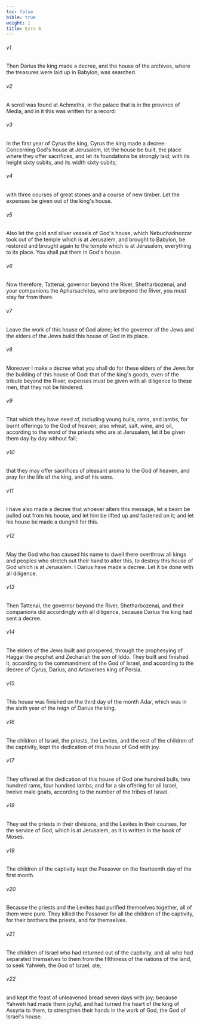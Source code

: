 ```yaml
---
toc: false
bible: true
weight: 1
title: Ezra 6
---
```




###### v1 
Then Darius the king made a decree, and the house of the archives, where the treasures were laid up in Babylon, was searched. 

###### v2 
A scroll was found at Achmetha, in the palace that is in the province of Media, and in it this was written for a record: 

###### v3 
In the first year of Cyrus the king, Cyrus the king made a decree: Concerning God's house at Jerusalem, let the house be built, the place where they offer sacrifices, and let its foundations be strongly laid; with its height sixty cubits, and its width sixty cubits; 

###### v4 
with three courses of great stones and a course of new timber. Let the expenses be given out of the king's house. 

###### v5 
Also let the gold and silver vessels of God's house, which Nebuchadnezzar took out of the temple which is at Jerusalem, and brought to Babylon, be restored and brought again to the temple which is at Jerusalem, everything to its place. You shall put them in God's house. 

###### v6 
Now therefore, Tattenai, governor beyond the River, Shetharbozenai, and your companions the Apharsachites, who are beyond the River, you must stay far from there. 

###### v7 
Leave the work of this house of God alone; let the governor of the Jews and the elders of the Jews build this house of God in its place. 

###### v8 
Moreover I make a decree what you shall do for these elders of the Jews for the building of this house of God: that of the king's goods, even of the tribute beyond the River, expenses must be given with all diligence to these men, that they not be hindered. 

###### v9 
That which they have need of, including young bulls, rams, and lambs, for burnt offerings to the God of heaven; also wheat, salt, wine, and oil, according to the word of the priests who are at Jerusalem, let it be given them day by day without fail; 

###### v10 
that they may offer sacrifices of pleasant aroma to the God of heaven, and pray for the life of the king, and of his sons. 

###### v11 
I have also made a decree that whoever alters this message, let a beam be pulled out from his house, and let him be lifted up and fastened on it; and let his house be made a dunghill for this. 

###### v12 
May the God who has caused his name to dwell there overthrow all kings and peoples who stretch out their hand to alter this, to destroy this house of God which is at Jerusalem. I Darius have made a decree. Let it be done with all diligence. 

###### v13 
Then Tattenai, the governor beyond the River, Shetharbozenai, and their companions did accordingly with all diligence, because Darius the king had sent a decree. 

###### v14 
The elders of the Jews built and prospered, through the prophesying of Haggai the prophet and Zechariah the son of Iddo. They built and finished it, according to the commandment of the God of Israel, and according to the decree of Cyrus, Darius, and Artaxerxes king of Persia. 

###### v15 
This house was finished on the third day of the month Adar, which was in the sixth year of the reign of Darius the king. 

###### v16 
The children of Israel, the priests, the Levites, and the rest of the children of the captivity, kept the dedication of this house of God with joy. 

###### v17 
They offered at the dedication of this house of God one hundred bulls, two hundred rams, four hundred lambs; and for a sin offering for all Israel, twelve male goats, according to the number of the tribes of Israel. 

###### v18 
They set the priests in their divisions, and the Levites in their courses, for the service of God, which is at Jerusalem, as it is written in the book of Moses. 

###### v19 
The children of the captivity kept the Passover on the fourteenth day of the first month. 

###### v20 
Because the priests and the Levites had purified themselves together, all of them were pure. They killed the Passover for all the children of the captivity, for their brothers the priests, and for themselves. 

###### v21 
The children of Israel who had returned out of the captivity, and all who had separated themselves to them from the filthiness of the nations of the land, to seek Yahweh, the God of Israel, ate, 

###### v22 
and kept the feast of unleavened bread seven days with joy; because Yahweh had made them joyful, and had turned the heart of the king of Assyria to them, to strengthen their hands in the work of God, the God of Israel's house.
